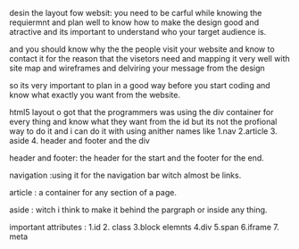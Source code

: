 desin the layout fow websit:
you need to be carful while knowing the requiermnt and plan well to know how to make the design good and atractive and its  important to understand who your target audience is.

and you should know why the the people visit your website and know to contact it for the reason that the visetors need and mapping it very well with site map and wireframes and delviring your message from the design 

so its very important to plan in a good way before you start coding and know what exactly you want from the website.


html5 layout
o got that the programmers was using the div container for every thing and know what they want from the id but its not the profional way to do it and i can do it with using anither names like 1.nav 2.article 3. aside 4. header and footer and the div

header and footer: the header for the start and the footer for the end.

navigation :using it for the navigation bar witch almost be links.

article : a container for any section of a page.

aside : witch i think to make it behind the pargraph or inside any thing.

important attributes :
1.id 
2. class
3.block elemnts
4.div
5.span
6.iframe
7. meta

 